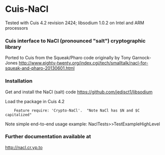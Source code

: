 Cuis-NaCl
==========
Tested with Cuis 4.2 revision 2424; libsodium 1.0.2 on Intel and ARM processors

### Cuis interface to NaCl (pronounced "salt") cryptographic library

Ported to Cuis from the Squeak/Pharo code originally by Tony Garnock-Jones
  http://www.eighty-twenty.org/index.cgi/tech/smalltalk/nacl-for-squeak-and-pharo-20130601.html


### Installation

Get and install the NaCl (salt) code
  https://github.com/jedisct1/libsodium

Load the package in Cuis 4.2

````Smalltalk
	Feature require: 'Crypto-NaCl'.  "Note NaCl has $N and $C capitalized"
````

Note simple end-to-end usage example: NaclTests>>TestExampleHighLevel

### Further documentation available at

  http://nacl.cr.yp.to
